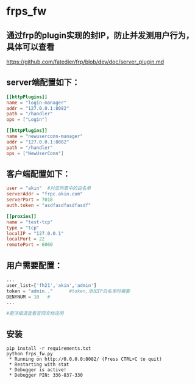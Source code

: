# frps_fw

## 通过frp的plugin实现的封IP，防止并发测用户行为，具体可以查看

https://github.com/fatedier/frp/blob/dev/doc/server_plugin.md

## server端配置如下：

```toml
[[httpPlugins]]
name = "login-manager"
addr = "127.0.0.1:8082"
path = "/handler"
ops = ["Login"]

[[httpPlugins]]
name = "newuserconn-manager"
addr = "127.0.0.1:8082"
path = "/handler"
ops = ["NewUserConn"]
```

## 客户端配置如下：

```toml
user = "akin"  #对应列表中的白名单
serverAddr = "frpc.akin.com"
serverPort = 7018
auth.token = "asdfasdfasdfasdf"

[[proxies]]
name = "test-tcp"
type = "tcp"
localIP = "127.0.0.1"
localPort = 22
remotePort = 6060
```

## 用户需要配置：

```python
...
user_list=['fh21','akin','admin']  
token = "admin.."      #token,添加IP白名单时需要
DENYNUM = 10   #
...

#更详细请查看官网文档说明
```

## 安装

```shell
pip install -r requirements.txt
python frps_fw.py 
 * Running on http://0.0.0.0:8082/ (Press CTRL+C to quit)
 * Restarting with stat
 * Debugger is active!
 * Debugger PIN: 336-837-330 
```